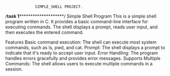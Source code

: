                  SIMPLE_SHELL PROJECT.

/****************************task 1************************************************/
Simple Shell Program
	This is a simple shell program written in C. It provides a basic command-line interface for executing commands. The shell displays a prompt, reads user input, and then executes the entered command.

Features
	Basic command execution: The shell can execute most system commands, such as ls, pwd, and cat.
Prompt:
	The shell displays a prompt to indicate that it's ready to accept user input.
Error Handling: 
	The program handles errors gracefully and provides error messages.
	Supports Multiple Commands: The shell allows users to execute multiple commands in a session.
